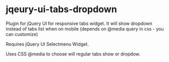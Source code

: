 # jqeury-ui-tabs-dropdown
Plugin for jQuery UI for responsive tabs widget. It will show dropdown instead of tabs list when on mobile (depends on @media query in css - you can customize)

Requires jQuery UI Selectmenu Widget.

Uses CSS @media to choose will regular tabs show or dropdow.

